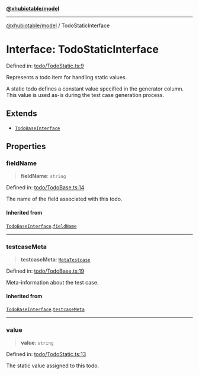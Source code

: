 [**@xhubiotable/model**](../README.md)

***

[@xhubiotable/model](../globals.md) / TodoStaticInterface

# Interface: TodoStaticInterface

Defined in: [todo/TodoStatic.ts:9](https://github.com/xhubioTable/model/blob/3ec038a83f8a676734aeb01841968d004d66a15f/src/todo/TodoStatic.ts#L9)

Represents a todo item for handling static values.

A static todo defines a constant value specified in the generator column.
This value is used as-is during the test case generation process.

## Extends

- [`TodoBaseInterface`](TodoBaseInterface.md)

## Properties

### fieldName

> **fieldName**: `string`

Defined in: [todo/TodoBase.ts:14](https://github.com/xhubioTable/model/blob/3ec038a83f8a676734aeb01841968d004d66a15f/src/todo/TodoBase.ts#L14)

The name of the field associated with this todo.

#### Inherited from

[`TodoBaseInterface`](TodoBaseInterface.md).[`fieldName`](TodoBaseInterface.md#fieldname)

***

### testcaseMeta

> **testcaseMeta**: [`MetaTestcase`](MetaTestcase.md)

Defined in: [todo/TodoBase.ts:19](https://github.com/xhubioTable/model/blob/3ec038a83f8a676734aeb01841968d004d66a15f/src/todo/TodoBase.ts#L19)

Meta-information about the test case.

#### Inherited from

[`TodoBaseInterface`](TodoBaseInterface.md).[`testcaseMeta`](TodoBaseInterface.md#testcasemeta)

***

### value

> **value**: `string`

Defined in: [todo/TodoStatic.ts:13](https://github.com/xhubioTable/model/blob/3ec038a83f8a676734aeb01841968d004d66a15f/src/todo/TodoStatic.ts#L13)

The static value assigned to this todo.
